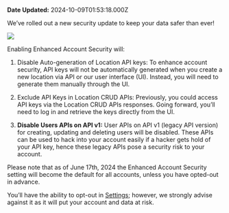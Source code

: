 **Date Updated:** 2024-10-09T01:53:18.000Z

We’ve rolled out a new security update to keep your data safer than ever!

  
![](https://s3.amazonaws.com/cdn.freshdesk.com/data/helpdesk/attachments/production/155034345888/original/4BHSSG3Nx3UB57D_SZGBk9bU54xXrf8SRA.jpeg?1728418263)  

Enabling Enhanced Account Security will:

  
1. Disable Auto-generation of Location API keys: To enhance account security, API keys will not be automatically generated when you create a new location via API or our user interface (UI). Instead, you will need to generate them manually through the UI.

  
1. Exclude API Keys in Location CRUD APIs: Previously, you could access API keys via the Location CRUD APIs responses. Going forward, you’ll need to log in and retrieve the keys directly from the UI.
2. **Disable Users APIs on API v1:** User APIs on API v1 (legacy API version) for creating, updating and deleting users will be disabled. These APIs can be used to hack into your account easily if a hacker gets hold of your API key, hence these legacy APIs pose a security risk to your account.
  
  
Please note that as of June 17th, 2024 the Enhanced Account Security setting will become the default for all accounts, unless you have opted-out in advance. 

  
You’ll have the ability to opt-out in [Settings](https://app.gohighlevel.com/settings/company); however, we strongly advise against it as it will put your account and data at risk.